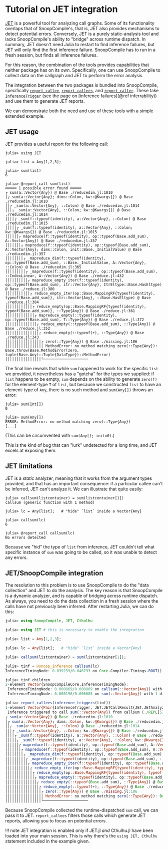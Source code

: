 # Tutorial on JET integration

[JET](https://github.com/aviatesk/JET.jl) is a powerful tool for analyzing call graphs.
Some of its functionality overlaps that of SnoopCompile's, that is, JET also provides mechanisms to detect potential errors.
Conversely, JET is a purely static-analysis tool and lacks SnoopCompile's ability to "bridge" across runtime dispatch.
In summary, JET doesn't need Julia to restart to find inference failures, but JET will only find the first inference failure.
SnoopCompile has to run in a fresh session, but finds all inference failures.

For this reason, the combination of the tools provides capabilities that neither package has on its own.
Specifically, one can use SnoopCompile to collect data on the callgraph and JET to perform the error analysis.

The integration between the two packages is bundled into SnoopCompile, specifically [`report_callee`](@ref),
[`report_callees`](@ref), and [`report_caller`](@ref). These take [`InferenceTrigger`](@ref) (see the page on [inference failures](@ref inferrability)) and use them to generate JET reports.

We can demonstrate both the need and use of these tools with a simple extended example.

## JET usage

JET provides a useful report for the following call:

```jldoctest jet; filter=[r"@ reduce.*", r"(in|@)", r"(REPL\[\d+\]|none)"]
julia> using JET

julia> list = Any[1,2,3];

julia> sum(list)
6

julia> @report_call sum(list)
═════ 1 possible error found ═════
┌ sum(a::Vector{Any}) @ Base ./reducedim.jl:1010
│┌ sum(a::Vector{Any}; dims::Colon, kw::@Kwargs{}) @ Base ./reducedim.jl:1010
││┌ _sum(a::Vector{Any}, ::Colon) @ Base ./reducedim.jl:1014
│││┌ _sum(a::Vector{Any}, ::Colon; kw::@Kwargs{}) @ Base ./reducedim.jl:1014
││││┌ _sum(f::typeof(identity), a::Vector{Any}, ::Colon) @ Base ./reducedim.jl:1015
│││││┌ _sum(f::typeof(identity), a::Vector{Any}, ::Colon; kw::@Kwargs{}) @ Base ./reducedim.jl:1015
││││││┌ mapreduce(f::typeof(identity), op::typeof(Base.add_sum), A::Vector{Any}) @ Base ./reducedim.jl:357
│││││││┌ mapreduce(f::typeof(identity), op::typeof(Base.add_sum), A::Vector{Any}; dims::Colon, init::Base._InitialValue) @ Base ./reducedim.jl:357
││││││││┌ _mapreduce_dim(f::typeof(identity), op::typeof(Base.add_sum), ::Base._InitialValue, A::Vector{Any}, ::Colon) @ Base ./reducedim.jl:365
│││││││││┌ _mapreduce(f::typeof(identity), op::typeof(Base.add_sum), ::IndexLinear, A::Vector{Any}) @ Base ./reduce.jl:432
││││││││││┌ mapreduce_empty_iter(f::typeof(identity), op::typeof(Base.add_sum), itr::Vector{Any}, ItrEltype::Base.HasEltype) @ Base ./reduce.jl:380
│││││││││││┌ reduce_empty_iter(op::Base.MappingRF{typeof(identity), typeof(Base.add_sum)}, itr::Vector{Any}, ::Base.HasEltype) @ Base ./reduce.jl:384
││││││││││││┌ reduce_empty(op::Base.MappingRF{typeof(identity), typeof(Base.add_sum)}, ::Type{Any}) @ Base ./reduce.jl:361
│││││││││││││┌ mapreduce_empty(::typeof(identity), op::typeof(Base.add_sum), T::Type{Any}) @ Base ./reduce.jl:372
││││││││││││││┌ reduce_empty(::typeof(Base.add_sum), ::Type{Any}) @ Base ./reduce.jl:352
│││││││││││││││┌ reduce_empty(::typeof(+), ::Type{Any}) @ Base ./reduce.jl:343
││││││││││││││││┌ zero(::Type{Any}) @ Base ./missing.jl:106
│││││││││││││││││ MethodError: no method matching zero(::Type{Any}): Base.throw(Base.MethodError(zero, tuple(Base.Any)::Tuple{DataType})::MethodError)
││││││││││││││││└────────────────────
```

The final line reveals that while `sum` happened to work for the specific `list` we provided, it nevertheless has a "gotcha" for the types we supplied: if `list` happens to be empty, `sum` depends on the ability to generate `zero(T)` for the element-type `T` of `list`, but because we constructed `list` to have an element-type of `Any`, there is no such method and `sum(Any[])` throws an error:

```jldoctest
julia> sum(Int[])
0

julia> sum(Any[])
ERROR: MethodError: no method matching zero(::Type{Any})
[...]
```

(This can be circumvented with `sum(Any[]; init=0)`.)

This is the kind of bug that can "lurk" undetected for a long time, and JET excels at exposing them.

## JET limitations

JET is a *static* analyzer, meaning that it works from the argument types provided, and that has an important consequence: if a particular callee can't be inferred, JET can't analyze it. We can illustrate that quite easily:

```jldoctest jet
julia> callsum(listcontainer) = sum(listcontainer[1])
callsum (generic function with 1 method)

julia> lc = Any[list];   # "hide" `list` inside a Vector{Any}

julia> callsum(lc)
6

julia> @report_call callsum(lc)
No errors detected
```

Because we "hid" the type of `list` from inference, JET couldn't tell what specific instance of `sum` was going to be called, so it was unable to detect any errors.

## JET/SnoopCompile integration

The resolution to this problem is to use SnoopCompile to do the "data collection" and JET to do the analysis.
The key reason is that SnoopCompile is a dynamic analyzer, and is capable of bridging across runtime dispatch.
As always, you need to do the data collection in a fresh session where the calls have not previously been inferred.
After restarting Julia, we can do this:

```julia
julia> using SnoopCompile, JET, Cthulhu

julia> using JET # this is necessary to enable the integration

julia> list = Any[1,2,3];

julia> lc = Any[list];   # "hide" `list` inside a Vector{Any}

julia> callsum(listcontainer) = sum(listcontainer[1]);

julia> tinf = @snoop_inference callsum(lc)
InferenceTimingNode: 0.039239/0.046793 on Core.Compiler.Timings.ROOT() with 2 direct children

julia> tinf.children
2-element Vector{SnoopCompileCore.InferenceTimingNode}:
 InferenceTimingNode: 0.000869/0.000869 on callsum(::Vector{Any}) with 0 direct children
 InferenceTimingNode: 0.000196/0.006685 on sum(::Vector{Any}) with 1 direct children

julia> report_callees(inference_triggers(tinf))
1-element Vector{Pair{InferenceTrigger, JET.JETCallResult{JET.JETAnalyzer{JET.BasicPass}, Base.Pairs{Symbol, Union{}, Tuple{}, @NamedTuple{}}}}}:
 Inference triggered to call sum(::Vector{Any}) from callsum (./REPL[5]:1) with specialization callsum(::Vector{Any}) => ═════ 1 possible error found ═════
┌ sum(a::Vector{Any}) @ Base ./reducedim.jl:1010
│┌ sum(a::Vector{Any}; dims::Colon, kw::@Kwargs{}) @ Base ./reducedim.jl:1010
││┌ _sum(a::Vector{Any}, ::Colon) @ Base ./reducedim.jl:1014
│││┌ _sum(a::Vector{Any}, ::Colon; kw::@Kwargs{}) @ Base ./reducedim.jl:1014
││││┌ _sum(f::typeof(identity), a::Vector{Any}, ::Colon) @ Base ./reducedim.jl:1015
│││││┌ _sum(f::typeof(identity), a::Vector{Any}, ::Colon; kw::@Kwargs{}) @ Base ./reducedim.jl:1015
││││││┌ mapreduce(f::typeof(identity), op::typeof(Base.add_sum), A::Vector{Any}) @ Base ./reducedim.jl:357
│││││││┌ mapreduce(f::typeof(identity), op::typeof(Base.add_sum), A::Vector{Any}; dims::Colon, init::Base._InitialValue) @ Base ./reducedim.jl:357
││││││││┌ _mapreduce_dim(f::typeof(identity), op::typeof(Base.add_sum), ::Base._InitialValue, A::Vector{Any}, ::Colon) @ Base ./reducedim.jl:365
│││││││││┌ _mapreduce(f::typeof(identity), op::typeof(Base.add_sum), ::IndexLinear, A::Vector{Any}) @ Base ./reduce.jl:432
││││││││││┌ mapreduce_empty_iter(f::typeof(identity), op::typeof(Base.add_sum), itr::Vector{Any}, ItrEltype::Base.HasEltype) @ Base ./reduce.jl:380
│││││││││││┌ reduce_empty_iter(op::Base.MappingRF{typeof(identity), typeof(Base.add_sum)}, itr::Vector{Any}, ::Base.HasEltype) @ Base ./reduce.jl:384
││││││││││││┌ reduce_empty(op::Base.MappingRF{typeof(identity), typeof(Base.add_sum)}, ::Type{Any}) @ Base ./reduce.jl:361
│││││││││││││┌ mapreduce_empty(::typeof(identity), op::typeof(Base.add_sum), T::Type{Any}) @ Base ./reduce.jl:372
││││││││││││││┌ reduce_empty(::typeof(Base.add_sum), ::Type{Any}) @ Base ./reduce.jl:352
│││││││││││││││┌ reduce_empty(::typeof(+), ::Type{Any}) @ Base ./reduce.jl:343
││││││││││││││││┌ zero(::Type{Any}) @ Base ./missing.jl:106
│││││││││││││││││ MethodError: no method matching zero(::Type{Any}): Base.throw(Base.MethodError(zero, tuple(Base.Any)::Tuple{DataType})::MethodError)
││││││││││││││││└────────────────────
```

Because SnoopCompile collected the runtime-dispatched `sum` call, we can pass it to JET.
`report_callees` filters those calls which generate JET reports, allowing you to focus on potential errors.

!!! note
    JET integration is enabled only if JET.jl _and_ Cthulhu.jl have been loaded into your main session.
    This is why there's the `using JET, Cthulhu` statement included in the example given.
